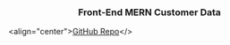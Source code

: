 
 <h3 align="center">Front-End MERN Customer Data</h3>

<align="center">[GitHub Repo](https://cimanna.github.io/customer-data/)</>


